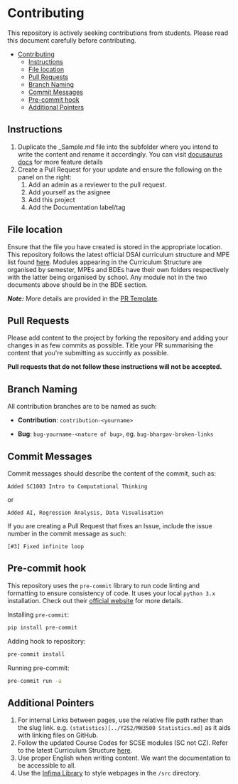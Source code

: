 # Contributing

This repository is actively seeking contributions from students. Please read this document carefully before contributing.

- [Contributing](#contributing)
  - [Instructions](#instructions)
  - [File location](#file-location)
  - [Pull Requests](#pull-requests)
  - [Branch Naming](#branch-naming)
  - [Commit Messages](#commit-messages)
  - [Pre-commit hook](#pre-commit-hook)
  - [Additional Pointers](#additional-pointers)

## Instructions

1. Duplicate the \_Sample.md file into the subfolder where you intend to write the content and rename it accordingly. You can visit [docusaurus docs](https://docusaurus.io/docs/markdown-features) for more feature details
2. Create a Pull Request for your update and ensure the following on the panel on the right:
   1. Add an admin as a reviewer to the pull request.
   2. Add yourself as the asignee
   3. Add this project
   4. Add the Documentation label/tag

## File location

Ensure that the file you have created is stored in the appropriate location. This repository follows the latest official DSAI curriculum structure and MPE list found [here](https://www.ntu.edu.sg/scse/admissions/programmes/undergraduate-programmes/curriculum-structure#Content_C021_Col00). Modules appearing in the Curriculum Structure are organised by semester, MPEs and BDEs have their own folders respectively with the latter being organised by school. Any module not in the two documents above should be in the BDE section.

_**Note:**_ More details are provided in the [PR Template](.github/pull_request_template.md).

## Pull Requests

Please add content to the project by forking the repository and adding your changes in as few commits as possible. Title your PR summarising the content that you're submitting as succintly as possible.

**Pull requests that do not follow these instructions will not be accepted.**

## Branch Naming

All contribution branches are to be named as such:

- **Contribution**: `contribution-<yourname>`

- **Bug**: `bug-yourname-<nature of bug>`, eg. `bug-bhargav-broken-links`

## Commit Messages

Commit messages should describe the content of the commit, such as:

```text
Added SC1003 Intro to Computational Thinking
```

or

```text
Added AI, Regression Analysis, Data Visualisation
```

If you are creating a Pull Request that fixes an Issue, include the issue number in the commit message as such:

```text
[#3] Fixed infinite loop
```

## Pre-commit hook

This repository uses the `pre-commit` library to run code linting and formatting to ensure consistency of code. It uses your local `python 3.x` installation. Check out their [official website](https://pre-commit.com/) for more details.

Installing `pre-commit`:

```bash
pip install pre-commit
```

Adding hook to repository:

```bash
pre-commit install
```

Running pre-commit:

```bash
pre-commit run -a
```

## Additional Pointers

1. For internal Links between pages, use the relative file path rather than the slug link. e.g. `(statistics)[../Y2S2/MH3500 Statistics.md]` as it aids with linking files on GitHub.
2. Follow the updated Course Codes for SCSE modules (SC not CZ). Refer to the latest Curriculum Structure [here](https://www.ntu.edu.sg/scse/admissions/programmes/undergraduate-programmes/curriculum-structure#Content_C021_Col00).
3. Use proper English when writing content. We want the documentation to be accessible to all.
4. Use the [Infima Library](https://infima.dev/docs/getting-started/introduction) to style webpages in the `/src` directory.
